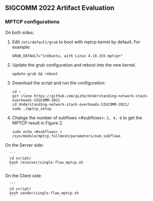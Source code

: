 ## SIGCOMM 2022 Artifact Evaluation

### MPTCP configurations

   On both sides:

   1. Edit `/etc/default/grub` to boot with mptcp kernel by default. For example:  

      ```
      GRUB_DEFAULT="1>Ubuntu, with Linux 4.19.155-mptcp+"
      ```

   2. Update the grub configuration and reboot into the new kernel.  

      ```
      update-grub && reboot
      ```
   
   3. Download the script and run the configuration:

      ```
      cd ~
      git clone https://github.com/qizhe/Understanding-network-stack-overheads-SIGCOMM-2021
      cd Understanding-network-stack-overheads-SIGCOMM-2021/
      sudo ./mptcp_setup
      ```
   
   4. Chabge the number of subflows <#subflows>: `2, 4, 8` to get the MPTCP result in Figure 2.

      ```
      sudo echo <#subflows> > /sys/module/mptcp_fullmesh/parameters/num_subflows
      ```
   
   On the Server side:
   
      ```
      cd script/
      bash receiver/single-flow_mptcp.sh
      ```
   
   On the Client side:
   
      ```
      cd script/
      bash sender/single-flow_mptcp.sh
      ```

